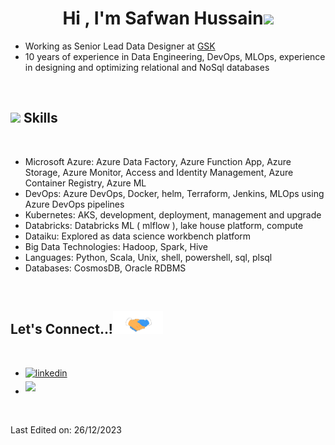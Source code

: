 <h1 align="center"><b>Hi , I'm Safwan Hussain</b><img src="https://media.giphy.com/media/hvRJCLFzcasrR4ia7z/giphy.gif" width="35"></h1>
<ul>
	<li>
	  Working as Senior Lead Data Designer at <a href="https://india-pharma.gsk.com/en-in/">GSK</a> <br>
	</li>
	<li>
	  10 years of experience in Data Engineering, DevOps, MLOps, experience in designing and optimizing relational and NoSql databases
	</li>
</ul>
<br>

## <img src="https://media2.giphy.com/media/QssGEmpkyEOhBCb7e1/giphy.gif?cid=ecf05e47a0n3gi1bfqntqmob8g9aid1oyj2wr3ds3mg700bl&rid=giphy.gif" width ="25"><b> Skills</b>
<br>

* Microsoft Azure: Azure Data Factory, Azure Function App, Azure Storage, Azure Monitor, Access and Identity Management, Azure Container Registry, Azure ML
* DevOps: Azure DevOps, Docker, helm, Terraform, Jenkins, MLOps using Azure DevOps pipelines
* Kubernetes: AKS, development, deployment, management and upgrade
* Databricks: Databricks ML ( mlflow ), lake house platform, compute
* Dataiku: Explored as data science workbench platform
* Big Data Technologies: Hadoop, Spark, Hive
* Languages: Python, Scala, Unix, shell, powershell, sql, plsql
* Databases: CosmosDB, Oracle RDBMS

<br>

## <b> Let's Connect..!</b><img src="https://github.com/safwan-hussain/safwan-hussain/blob/main/assets/gifs/handshake.gif" width ="80">
<br>
<div align='left'>

<ul>

<li>
<a href="https://www.linkedin.com/in/safwan-hussain-b94882111/" target="_blank">
<img src="https://img.shields.io/badge/linkedin:  SafwanHussain-%2300acee.svg?color=405DE6&style=for-the-badge&logo=linkedin&logoColor=white" alt=linkedin style="margin-bottom: 5px;"/>
</a>
</li>


<li>
<a href="mailto:safwan.0310.hussain@gmail.com" target="_blank">
<img src="https://img.shields.io/badge/gmail:  SafwanHussain-%23EA4335.svg?style=for-the-badge&logo=gmail&logoColor=white" t=mail style="margin-bottom: 5px;" />
</a>
</li>

</ul>
	
<br>

Last Edited on: 26/12/2023
